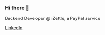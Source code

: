 ### Hi there 👋
Backend Developer @ iZettle, a PayPal service

[LinkedIn](https://www.linkedin.com/in/igorleal/) 
